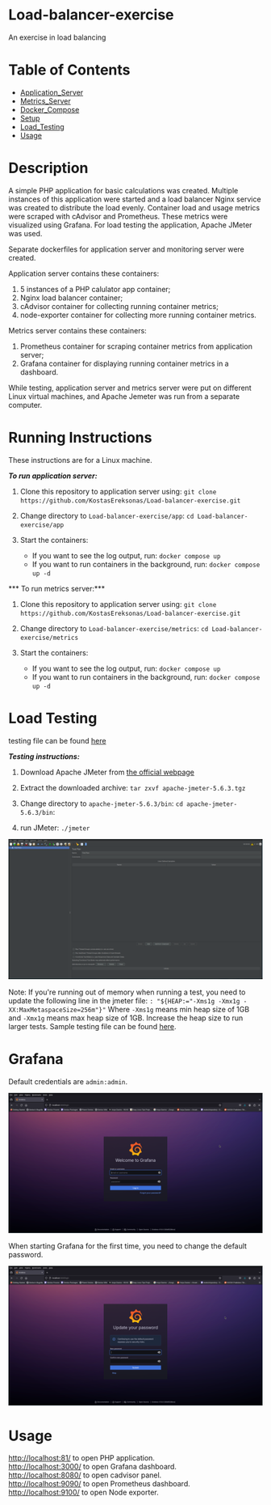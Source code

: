 # Load-balancer-exercise
An exercise in load balancing

Table of Contents
=================
* [Application_Server](#Application-Server)
* [Metrics_Server](#Metrics-Server)
* [Docker_Compose](#Docker-Compose)
* [Setup](#Setup)
* [Load_Testing](#Load-Testing)
* [Usage](#Usage)

# Description

A simple PHP application for basic calculations was created.
Multiple instances of this application were started and a load balancer Nginx service was created to distribute the load evenly.
Container load and usage metrics were scraped with cAdvisor and Prometheus. These metrics were visualized using Grafana.
For load testing the application, Apache JMeter was used.

Separate dockerfiles for application server and monitoring server were created.

Application server contains these containers:
1. 5 instances of a PHP calulator app container;
2. Nginx load balancer container;
3. cAdvisor container for collecting running container metrics;
4. node-exporter container for collecting more running container metrics.

Metrics server contains these containers:
1. Prometheus container for scraping container metrics from application server;
2. Grafana container for displaying running container metrics in a dashboard.

While testing, application server and metrics server were put on different Linux virtual machines, and Apache Jemeter was run from a separate computer.

# Running Instructions

These instructions are for a Linux machine.

***To run application server:***

1. Clone this repository to application server using:
`git clone https://github.com/KostasEreksonas/Load-balancer-exercise.git`

2. Change directory to `Load-balancer-exercise/app`:
`cd Load-balancer-exercise/app`

3. Start the containers:
    - If you want to see the log output, run:
    `docker compose up`
    - If you want to run containers in the background, run:
    `docker compose up -d`

*** To run metrics server:***

1. Clone this repository to application server using:
`git clone https://github.com/KostasEreksonas/Load-balancer-exercise.git`

2. Change directory to `Load-balancer-exercise/metrics`:
`cd Load-balancer-exercise/metrics`

3. Start the containers:
    - If you want to see the log output, run:
    `docker compose up`
    - If you want to run containers in the background, run:
    `docker compose up -d`

# Load Testing

testing file can be found [here](https://github.com/KostasEreksonas/Load-balancer-exercise/blob/main/testing/Load_test_multiple_requests.jmx)

***Testing instructions:***

1. Download Apache JMeter from [the official webpage](https://jmeter.apache.org/download_jmeter.cgi)

2. Extract the downloaded archive:
`tar zxvf apache-jmeter-5.6.3.tgz`

3. Change directory to `apache-jmeter-5.6.3/bin`:
`cd apache-jmeter-5.6.3/bin`:

4. run JMeter:
`./jmeter`

![JMeter](/images/JMeter.png)

Note: If you're running out of memory when running a test, you need to update the following line in the jmeter file:
`: "${HEAP:="-Xms1g -Xmx1g -XX:MaxMetaspaceSize=256m"}"`
Where `-Xms1g` means min heap size of 1GB and `-Xmx1g` means max heap size of 1GB. Increase the heap size to run larger tests. Sample testing file can be found [here](https://github.com/KostasEreksonas/Load-balancer-exercise/blob/main/testing/Load_test_multiple_requests.jmx).

# Grafana

Default credentials are `admin:admin`.

![Login](/images/Grafana_Login.png)

When starting Grafana for the first time, you need to change the default password.

![Change Password](/images/Grafana_ch_pswd.png)

# Usage

[http://localhost:81/](http://localhost:81/) to open PHP application.<br>
[http://localhost:3000/](http://localhost:3000/) to open Grafana dashboard.<br>
[http://localhost:8080/](http://localhost:8080/) to open cadvisor panel.<br>
[http://localhost:9090/](http://localhost:9090/) to open Prometheus dashboard.<br>
[http://localhost:9100/](http://localhost:9100/) to open Node exporter.
